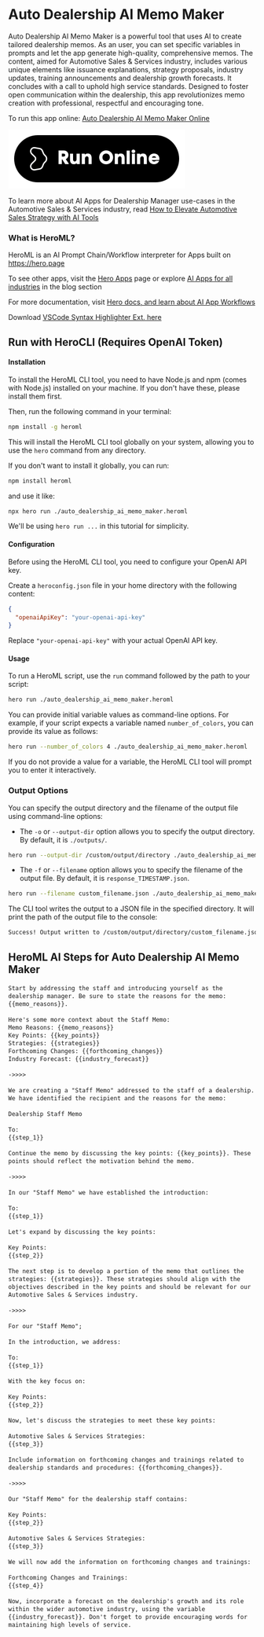 # Auto Dealership AI Memo Maker

Auto Dealership AI Memo Maker is a powerful tool that uses AI to create tailored dealership memos. As an user, you can set specific variables in prompts and let the app generate high-quality, comprehensive memos. The content, aimed for Automotive Sales & Services industry, includes various unique elements like issuance explanations, strategy proposals, industry updates, training announcements and dealership growth forecasts. It concludes with a call to uphold high service standards. Designed to foster open communication within the dealership, this app revolutionizes memo creation with professional, respectful and encouraging tone.

To run this app online: [Auto Dealership AI Memo Maker Online](https://hero.page/app/auto-dealership-ai-memo-maker-ai-crafted-customized-dealership-memos/QTfBeFZKChSc6X2cPkg1)

[![Run Auto Dealership AI Memo Maker Online](/assets/run.svg)](https://hero.page/app/auto-dealership-ai-memo-maker-ai-crafted-customized-dealership-memos/QTfBeFZKChSc6X2cPkg1)

To learn more about AI Apps for Dealership Manager use-cases in the Automotive Sales & Services industry, read [How to Elevate Automotive Sales Strategy with AI Tools](https://hero.page/blog/ai/automotive-sales-and-services/how-to-elevate-automotive-sales-strategy-with-ai-tools/170750)

### What is HeroML?
HeroML is an AI Prompt Chain/Workflow interpreter for Apps built on https://hero.page 

To see other apps, visit the [Hero Apps](https://hero.page/apps) page or explore [AI Apps for all industries](https://hero.page/blog) in the blog section

For more documentation, visit [Hero docs, and learn about AI App Workflows](https://hero.page/tutorials/introduction-to-heroml)

Download [VSCode Syntax Highlighter Ext. here](https://marketplace.visualstudio.com/items?itemName=hero-page.heroml)

## Run with HeroCLI (Requires OpenAI Token)

#### Installation

To install the HeroML CLI tool, you need to have Node.js and npm (comes with Node.js) installed on your machine. If you don't have these, please install them first. 

Then, run the following command in your terminal:

```bash
npm install -g heroml
```

This will install the HeroML CLI tool globally on your system, allowing you to use the `hero` command from any directory.

If you don't want to install it globally, you can run:

```bash
npm install heroml
```

and use it like:

```bash
npx hero run ./auto_dealership_ai_memo_maker.heroml
```

We'll be using `hero run ...` in this tutorial for simplicity.

#### Configuration

Before using the HeroML CLI tool, you need to configure your OpenAI API key. 

Create a `heroconfig.json` file in your home directory with the following content:

```json
{
  "openaiApiKey": "your-openai-api-key"
}
```

Replace `"your-openai-api-key"` with your actual OpenAI API key.

#### Usage

To run a HeroML script, use the `run` command followed by the path to your script:

```bash
hero run ./auto_dealership_ai_memo_maker.heroml
```

You can provide initial variable values as command-line options. For example, if your script expects a variable named `number_of_colors`, you can provide its value as follows:

```bash
hero run --number_of_colors 4 ./auto_dealership_ai_memo_maker.heroml
```

If you do not provide a value for a variable, the HeroML CLI tool will prompt you to enter it interactively.

### Output Options

You can specify the output directory and the filename of the output file using command-line options:

- The `-o` or `--output-dir` option allows you to specify the output directory. By default, it is `./outputs/`.

```bash
hero run --output-dir /custom/output/directory ./auto_dealership_ai_memo_maker.heroml
```

- The `-f` or `--filename` option allows you to specify the filename of the output file. By default, it is `response_TIMESTAMP.json`.

```bash
hero run --filename custom_filename.json ./auto_dealership_ai_memo_maker.heroml
```

The CLI tool writes the output to a JSON file in the specified directory. It will print the path of the output file to the console:

```bash
Success! Output written to /custom/output/directory/custom_filename.json
```


## HeroML AI Steps for Auto Dealership AI Memo Maker
```
Start by addressing the staff and introducing yourself as the dealership manager. Be sure to state the reasons for the memo: {{memo_reasons}}.

Here's some more context about the Staff Memo:
Memo Reasons: {{memo_reasons}}
Key Points: {{key_points}}
Strategies: {{strategies}}
Forthcoming Changes: {{forthcoming_changes}}
Industry Forecast: {{industry_forecast}}

->>>>

We are creating a "Staff Memo" addressed to the staff of a dealership. We have identified the recipient and the reasons for the memo:

Dealership Staff Memo

To:
{{step_1}}

Continue the memo by discussing the key points: {{key_points}}. These points should reflect the motivation behind the memo.

->>>>

In our "Staff Memo" we have established the introduction:

To:
{{step_1}}

Let's expand by discussing the key points:

Key Points:
{{step_2}}

The next step is to develop a portion of the memo that outlines the strategies: {{strategies}}. These strategies should align with the objectives described in the key points and should be relevant for our Automotive Sales & Services industry.

->>>>

For our "Staff Memo";

In the introduction, we address:

To:
{{step_1}}

With the key focus on:

Key Points:
{{step_2}}

Now, let's discuss the strategies to meet these key points:

Automotive Sales & Services Strategies:
{{step_3}}

Include information on forthcoming changes and trainings related to dealership standards and procedures: {{forthcoming_changes}}.

->>>>

Our "Staff Memo" for the dealership staff contains:

Key Points:
{{step_2}}

Automotive Sales & Services Strategies:
{{step_3}}

We will now add the information on forthcoming changes and trainings:

Forthcoming Changes and Trainings:
{{step_4}}

Now, incorporate a forecast on the dealership's growth and its role within the wider automotive industry, using the variable {{industry_forecast}}. Don't forget to provide encouraging words for maintaining high levels of service.


```


